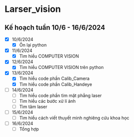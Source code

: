 # Larser_vision
## Kế hoạch tuần 10/6 - 16/6/2024
- [x] 10/6/2024
  - [x] Ôn lại python
- [x] 11/6/2024
  - [x] Tìm hiểu COMPUTER VISION
- [x] 12/6/2024
  - [x] Tìm hiểu COMPUTER VISION trên python
- [x] 13/6/2024
  - [x] Tìm hiểu code phần Calib_Camera
  - [x] Tìm hiểu code phần Calib_Handeye
- [ ] 14/6/2024
  - [ ] Tìm hiểu code phần tìm mặt phẳng laser
  - [ ] Tìm hiểu các bước xử lí ảnh
  - [ ] Tìm tâm laser
- [ ] 15/6/2024
  - [ ] Tìm hiểu cách viết thuyết minh nghiêng cứu khoa học
- [ ] 16/6/2024
  - [ ] Tổng hợp 
